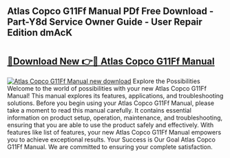 ## Atlas Copco G11Ff Manual PDf Free Download - Part-Y8d Service Owner Guide - User Repair Edition dmAcK

# <h2><a href="http://bc25217.oget.top/?id=Atlas+Copco+G11Ff+Manual">🔗Download New 👉🔴 Atlas Copco G11Ff Manual</a></h2>

[![Atlas Copco G11Ff Manual new download](https://i.imgur.com/5g1atiW.png)](http://bc25217.oget.top/?id=Atlas+Copco+G11Ff+Manual)
Explore the Possibilities Welcome to the world of possibilities with your new Atlas Copco G11Ff Manual! This manual explores its features, applications, and troubleshooting solutions. Before you begin using your Atlas Copco G11Ff Manual, please take a moment to read this manual carefully. It contains essential information on product setup, operation, maintenance, and troubleshooting, ensuring that you are able to use the product safely and effectively. With features like list of features, your new Atlas Copco G11Ff Manual empowers you to achieve exceptional results. Your Success is Our Goal Atlas Copco G11Ff Manual. We are committed to ensuring your complete satisfaction.
